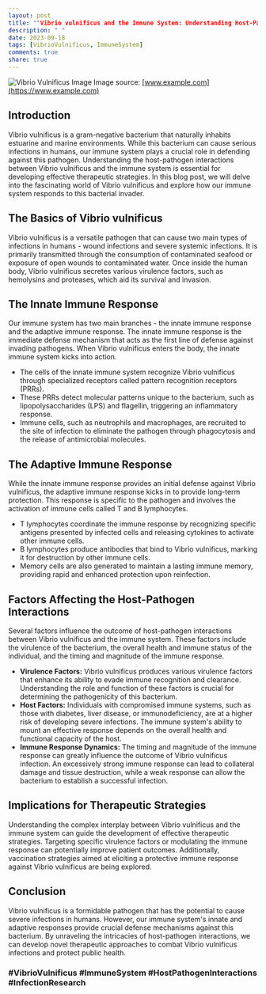 ```yaml
---
layout: post
title: ""Vibrio vulnificus and the Immune System: Understanding Host-Pathogen Interactions""
description: " "
date: 2023-09-18
tags: [VibrioVulnificus, ImmuneSystem]
comments: true
share: true
---
```


![Vibrio Vulnificus Image](https://www.example.com/vibrio-vulnificus-image.jpg)
Image source: [www.example.com](https://www.example.com)

## Introduction ##
Vibrio vulnificus is a gram-negative bacterium that naturally inhabits estuarine and marine environments. While this bacterium can cause serious infections in humans, our immune system plays a crucial role in defending against this pathogen. Understanding the host-pathogen interactions between Vibrio vulnificus and the immune system is essential for developing effective therapeutic strategies. In this blog post, we will delve into the fascinating world of Vibrio vulnificus and explore how our immune system responds to this bacterial invader.

## The Basics of Vibrio vulnificus ##
Vibrio vulnificus is a versatile pathogen that can cause two main types of infections in humans - wound infections and severe systemic infections. It is primarily transmitted through the consumption of contaminated seafood or exposure of open wounds to contaminated water. Once inside the human body, Vibrio vulnificus secretes various virulence factors, such as hemolysins and proteases, which aid its survival and invasion.

## The Innate Immune Response ##
Our immune system has two main branches - the innate immune response and the adaptive immune response. The innate immune response is the immediate defense mechanism that acts as the first line of defense against invading pathogens. When Vibrio vulnificus enters the body, the innate immune system kicks into action.

* The cells of the innate immune system recognize Vibrio vulnificus through specialized receptors called pattern recognition receptors (PRRs).
* These PRRs detect molecular patterns unique to the bacterium, such as lipopolysaccharides (LPS) and flagellin, triggering an inflammatory response.
* Immune cells, such as neutrophils and macrophages, are recruited to the site of infection to eliminate the pathogen through phagocytosis and the release of antimicrobial molecules.

## The Adaptive Immune Response ##
While the innate immune response provides an initial defense against Vibrio vulnificus, the adaptive immune response kicks in to provide long-term protection. This response is specific to the pathogen and involves the activation of immune cells called T and B lymphocytes.

* T lymphocytes coordinate the immune response by recognizing specific antigens presented by infected cells and releasing cytokines to activate other immune cells.
* B lymphocytes produce antibodies that bind to Vibrio vulnificus, marking it for destruction by other immune cells.
* Memory cells are also generated to maintain a lasting immune memory, providing rapid and enhanced protection upon reinfection.

## Factors Affecting the Host-Pathogen Interactions ##
Several factors influence the outcome of host-pathogen interactions between Vibrio vulnificus and the immune system. These factors include the virulence of the bacterium, the overall health and immune status of the individual, and the timing and magnitude of the immune response.

* **Virulence Factors:** Vibrio vulnificus produces various virulence factors that enhance its ability to evade immune recognition and clearance. Understanding the role and function of these factors is crucial for determining the pathogenicity of this bacterium.
* **Host Factors:** Individuals with compromised immune systems, such as those with diabetes, liver disease, or immunodeficiency, are at a higher risk of developing severe infections. The immune system's ability to mount an effective response depends on the overall health and functional capacity of the host.
* **Immune Response Dynamics:** The timing and magnitude of the immune response can greatly influence the outcome of Vibrio vulnificus infection. An excessively strong immune response can lead to collateral damage and tissue destruction, while a weak response can allow the bacterium to establish a successful infection.

## Implications for Therapeutic Strategies ##
Understanding the complex interplay between Vibrio vulnificus and the immune system can guide the development of effective therapeutic strategies. Targeting specific virulence factors or modulating the immune response can potentially improve patient outcomes. Additionally, vaccination strategies aimed at eliciting a protective immune response against Vibrio vulnificus are being explored.

## Conclusion ##
Vibrio vulnificus is a formidable pathogen that has the potential to cause severe infections in humans. However, our immune system's innate and adaptive responses provide crucial defense mechanisms against this bacterium. By unraveling the intricacies of host-pathogen interactions, we can develop novel therapeutic approaches to combat Vibrio vulnificus infections and protect public health.

### #VibrioVulnificus #ImmuneSystem #HostPathogenInteractions #InfectionResearch ###